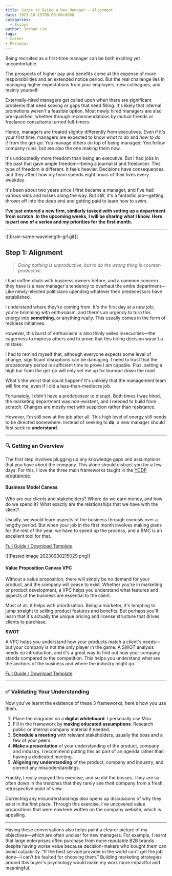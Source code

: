 ```yaml
---
title: Guide to Being a New Manager — Alignment
date: 2023-10-15T08:00:00+0800
categories:
  - Essays
author: Jotham Lim
tags:
- Career
- Personal
---
```


Being recruited as a first-time manager can be both exciting yet uncomfortable.

The prospects of higher pay and benefits come at the expense of more responsibilities and an extended notice period. But the real challenge lies in managing higher expectations from your employers, new colleagues, and mainly yourself.

Externally-hired managers get called upon when there are significant problems that need solving or gaps that need filling. It's likely that internal promotions weren't a feasible option. Most newly hired managers are also pre-qualified, whether through recommendations by mutual friends or freelance consultants turned full-timers.

Hence, managers are treated slightly differently from executives. Even if it's your first time, managers are expected to know _what to do_ and _how to do it_ from the get-go. You manage others on top of being managed; You follow company rules, but are also the one making them now.

It's undoubtedly more freedom than being an executive. But I had jobs in the past that gave ample freedom—being a journalist and freelancer. This type of freedom is different. It feels heavier. Decisions have consequences, and they affect how my team spends eight hours of their lives every weekday.

It's been about two years since I first became a manager, and I've had various wins and losses along the way. But still, it's a fantastic job—getting thrown off into the deep end and getting paid to learn how to swim.

**I've just entered a new firm, similarly tasked with setting up a department from scratch. In the upcoming weeks, I will be sharing what I know. Here is part one of a series and my priorities for the first month.**

---

![[brain-same-wavelength-gif.gif]]

## Step 1: Alignment

> _Doing nothing is unproductive, but to do the wrong thing is counter-productive._

I had coffee chats with business owners before, and a common concern they have is a new manager's tendency to overhaul the entire department—Like newly-elected politicians upending whatever their predecessors have established.

I understand where they're coming from. It's the first day at a new job; you're brimming with enthusiasm, and there's an urgency to turn this energy into **something**, or anything really. This usually comes in the form of reckless initiatives.

However, this burst of enthusiasm is also thinly veiled insecurities—the eagerness to impress others and to prove that this hiring decision wasn't a mistake.

I had to remind myself that, although everyone expects some level of change, significant disruptions can be damaging. I need to trust that the probationary period is sufficient time to prove I am capable. Plus, setting a high bar from the get-go will only set me up for burnout down the road.

What's the worst that could happen? It's unlikely that the management team will fire me, even if I did a less-than-mediocre job.

Fortunately, I didn't have a predecessor to disrupt. Both times I was hired, the marketing department was non-existent, and I needed to build from scratch. Changes are mostly met with suspicion rather than resistance.

However, I'm still new at the job after all. This high level of energy still needs to be directed somewhere. Instead of seeking to **do**, a new manager should first seek to **understand**.

---

### 🔍 Getting an Overview

The first step involves plugging up any knowledge gaps and assumptions that you have about the company. This alone should distract you for a few days. For this, I love the three main frameworks taught in the [YCDP programme](https://www.axiatayoungtalentprogramme.com/young-ceo-development-programme).

#### **Business Model Canvas**

Who are our clients and stakeholders? Where do we earn money, and how do we spend it? What exactly are the relationships that we have with the client?

Usually, we would learn aspects of the business through osmosis over a lengthy period. But when your job in the first month involves making plans for the rest of the year, we have to speed up the process, and a BMC is an excellent tool for that.

[Full Guide / Download Template](https://www.strategyzer.com/library/the-business-model-canvas)

![[Pasted image 20230930215029.png]]

#### **Value Proposition Canvas VPC**

Without a value proposition, there will simply be no demand for your product, and the company will cease to exist. Whether you're in marketing or product development, a VPC helps you understand what features and aspects of the business are essential to the client.

Most of all, it helps with prioritisation. Being a marketer, it's tempting to jump straight to selling product features and benefits. But perhaps you'll learn that it's actually the unique pricing and license structure that drives clients to purchase.

**SWOT**

A VPC helps you understand how your products match a client's needs—but your company is not the only player in the game. A SWOT analysis needs no introduction, and it's a great way to find out how your company stands compared to the competition. This helps you understand what are the anchors of the business and where the industry might go.

[Full Guide / Download Template](https://www.strategyzer.com/library/the-value-proposition-canvas)

---

### ✅ Validating Your Understanding

Now you've learnt the existence of these 3 frameworks, here's how you use them.

1. Place the diagrams on a **digital whiteboard**. I personally use Miro.
2. Fill in the framework by **making educated assumptions**. Research public or internal company material if needed.
3. **Schedule a meeting** with relevant stakeholders, usually the boss and a few of your peers.
4. **Make a presentation** of your understanding of the product, company and industry. I recommend putting this as part of an agenda rather than having a dedicated meeting.
5. **Aligning my understanding** of the product, company and industry, and correct any misunderstandings.

Frankly, I really enjoyed this exercise, and so did the bosses. They are so often down in the trenches that they rarely see their company from a fresh, retrospective point of view.

Correcting any misunderstandings also opens up discussions of why they exist in the first place. Through this exercise, I've uncovered value propositions that were nowhere written on the company website, which is appalling.

---

Having these conversations also helps paint a clearer picture of my objectives—which are often unclear for new managers. For example, I learnt that large enterprises often purchase from more reputable B2B brands despite having worse value because decision-makers who bought them can avoid culpability. “If the best service provider in the world can't get the job done—I can't be faulted for choosing them.” Building marketing strategies around this buyer's psychology would make my work more impactful and meaningful.
